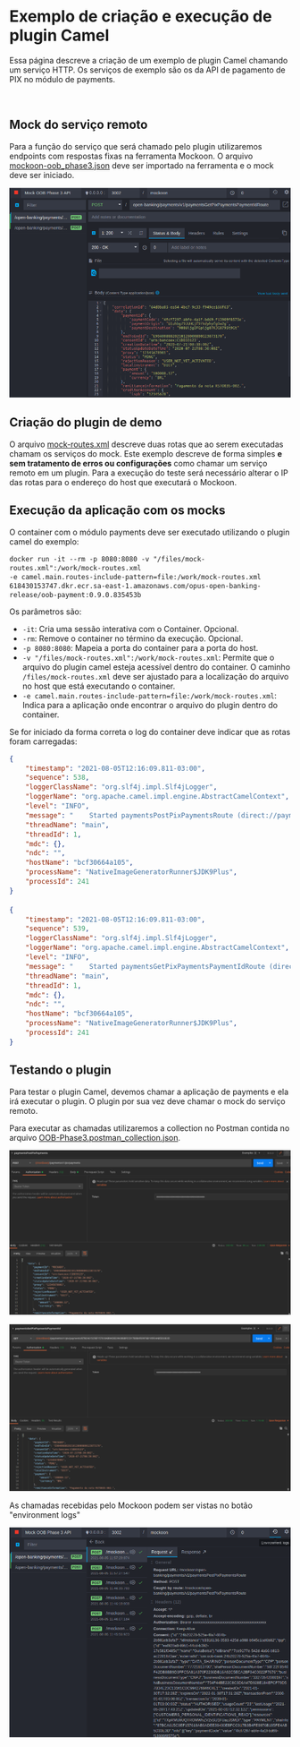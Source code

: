 # Exemplo de criação e execução de plugin Camel

Essa página descreve a criação de um exemplo de plugin Camel chamando um serviço
HTTP. Os serviços de exemplo são os da API de pagamento de PIX no módulo de payments.

&nbsp;

## Mock do serviço remoto

Para a função do serviço que será chamado pelo plugin utilizaremos endpoints com
respostas fixas na ferramenta Mockoon. O arquivo [mockoon-oob_phase3.json](mockoon-oob_phase3.json)
deve ser importado na ferramenta e o mock deve ser iniciado.

![Estender Imagem - Mockoon](./images/mockoon.png)

## Criação do plugin de demo

O arquivo [mock-routes.xml](mock-routes.xml) descreve duas rotas que ao serem
executadas chamam os serviços do mock. Este exemplo descreve de forma simples
**e sem tratamento de erros ou configurações** como chamar um serviço remoto
em um plugin. Para a execução do teste será necessário alterar o IP das rotas
para o endereço do host que executará o Mockoon.

## Execução da aplicação com os mocks

O container com o módulo payments deve ser executado utilizando o plugin camel
do exemplo:

```shell
docker run -it --rm -p 8080:8080 -v "/files/mock-routes.xml":/work/mock-routes.xml
-e camel.main.routes-include-pattern=file:/work/mock-routes.xml 618430153747.dkr.ecr.sa-east-1.amazonaws.com/opus-open-banking-release/oob-payment:0.9.0.835453b
```

Os parâmetros são:

- `-it`: Cria uma sessão interativa com o Container. Opcional.
- `-rm`: Remove o container no término da execução. Opcional.
- `-p 8080:8080`: Mapeia a porta do container para a porta do host.
- `-v "/files/mock-routes.xml":/work/mock-routes.xml`: Permite que o arquivo
do plugin camel esteja acessível dentro do container. O caminho
`/files/mock-routes.xml` deve ser ajustado para a localização do arquivo no host
que está executando o container.
- `-e camel.main.routes-include-pattern=file:/work/mock-routes.xml`: Indica para
a aplicação onde encontrar o arquivo do plugin dentro do container.

Se for iniciado da forma correta o log do container deve indicar que as rotas
foram carregadas:

```json
{
    "timestamp": "2021-08-05T12:16:09.811-03:00",
    "sequence": 538,
    "loggerClassName": "org.slf4j.impl.Slf4jLogger",
    "loggerName": "org.apache.camel.impl.engine.AbstractCamelContext",
    "level": "INFO",
    "message": "    Started paymentsPostPixPaymentsRoute (direct://paymentsPostPixPayments)",
    "threadName": "main",
    "threadId": 1,
    "mdc": {},
    "ndc": "",
    "hostName": "bcf30664a105",
    "processName": "NativeImageGeneratorRunner$JDK9Plus",
    "processId": 241
}

{
    "timestamp": "2021-08-05T12:16:09.811-03:00",
    "sequence": 539,
    "loggerClassName": "org.slf4j.impl.Slf4jLogger",
    "loggerName": "org.apache.camel.impl.engine.AbstractCamelContext",
    "level": "INFO",
    "message": "    Started paymentsGetPixPaymentsPaymentIdRoute (direct://paymentsGetPixPaymentsPaymentId)",
    "threadName": "main",
    "threadId": 1,
    "mdc": {},
    "ndc": "",
    "hostName": "bcf30664a105",
    "processName": "NativeImageGeneratorRunner$JDK9Plus",
    "processId": 241
}
```

## Testando o plugin

Para testar o plugin Camel, devemos chamar a aplicação de payments e ela irá
executar o plugin. O plugin por sua vez deve chamar o mock do serviço remoto.

Para executar as chamadas utilizaremos a collection no Postman contida no arquivo
[OOB-Phase3.postman_collection.json](OOB-Phase3.postman_collection.json).

![Estender Imagem - Postman POST payment](./images/postman-post-payment.png)

![Estender Imagem - Postman GET payment](./images/postman-get-payment.png)

As chamadas recebidas pelo Mockoon podem ser vistas no botão "environment logs"

![Estender Imagem - Mockoon logs](./images/mockoon-logs.png)
